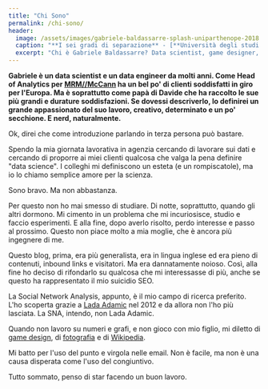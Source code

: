 ```yaml
---
title: "Chi Sono"
permalink: /chi-sono/
header:
  image: /assets/images/gabriele-baldassarre-splash-uniparthenope-2018.jpg
  caption: "**I sei gradi di separazione** - [**Università degli studi di Napoli Parthenope**](https://www.uniparthenope.it)"
  excerpt: "Chi è Gabriele Baldassarre? Data scientist, game designer, fotoamatore, wikipediano. E un nerd."
---
```


**Gabriele è un data scientist e un data engineer da molti anni. Come Head of Analytics per [MRM//McCann](https://mrm-mccann.com) ha un bel po' di clienti soddisfatti in giro per l'Europa. Ma è soprattutto come papà di Davide che ha raccolto le sue più grandi e durature soddisfazioni. Se dovessi descriverlo, lo definirei un grande appassionato del suo lavoro, creativo, determinato e un po' secchione. E nerd, naturalmente.**

Ok, direi che come introduzione parlando in terza persona può bastare.

Spendo la mia giornata lavorativa in agenzia cercando di lavorare sui dati e cercando di proporre ai miei clienti qualcosa che valga la pena definire "data science". I colleghi mi definiscono un esteta (e un rompiscatole), ma io lo chiamo semplice amore per la scienza.

Sono bravo. Ma non abbastanza.

Per questo non ho mai smesso di studiare. Di notte, soprattutto, quando gli altri dormono. Mi cimento in un problema che mi incuriosisce, studio e faccio esperimenti. E alla fine, dopo averlo risolto, perdo interesse e passo al prossimo. Questo non piace molto a mia moglie, che è ancora più ingegnere di me.

Questo blog, prima, era più generalista, era in lingua inglese ed era pieno di contenuti, inbound links e visitatori. Ma era dannatamente noioso. Così, alla fine ho deciso di rifondarlo su qualcosa che mi interessasse di più, anche se questo ha rappresentato il mio suicidio SEO.

La Social Network Analysis, appunto, è il mio campo di ricerca preferito. L'ho scoperta grazie a [Lada Adamic](http://www.ladamic.com) nel 2012 e da allora non l'ho più lasciata. La SNA, intendo, non Lada Adamic.

Quando non lavoro su numeri e grafi, e non gioco con mio figlio, mi diletto di [game design](https://9thcircle.it), di [fotografia](https://500px.com/theclue) e di [Wikipedia](https://it.wikipedia.org/wiki/Utente:TheClue).

Mi batto per l'uso del punto e virgola nelle email. Non è facile, ma non è una causa disperata come l'uso del congiuntivo.

Tutto sommato, penso di star facendo un buon lavoro.
